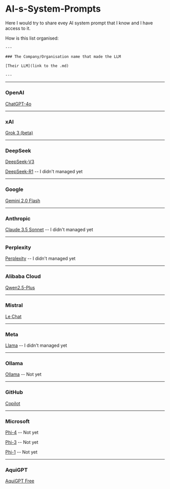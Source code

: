 # AI-s-System-Prompts

Here I would try to share evey AI system prompt that I know and I have access to it.

How is this list organised:

```txt
---

### The Company/Organisation name that made the LLM

[Their LLM](link to the .md)

---
```

---

### OpenAI
[ChatGPT-4o](https://github.com/FlameF0X/AI-s-System-Prompts/blob/main/ChatGPT.md)

---

### xAI
[Grok 3 (beta)](https://github.com/FlameF0X/AI-s-System-Prompts/blob/main/Grok%203%20(beta).md)

---

### DeepSeek
[DeepSeek-V3](https://github.com/FlameF0X/AI-s-System-Prompts/blob/main/DeepSeek-V3)

[DeepSeek-R1]() -- I didn't managed yet 

---

### Google
[Gemini 2.0 Flash](https://github.com/FlameF0X/AI-s-System-Prompts/blob/main/Gemini%202.0%20Flash.md)

---

### Anthropic
[Claude 3.5 Sonnet]() -- I didn't managed yet

---

### Perplexity
[Perplexity]() -- I didn't managed yet 

---

### Alibaba Cloud 
[Qwen2.5-Plus](https://github.com/FlameF0X/AI-s-System-Prompts/blob/main/Qwen2.5-Plus.md)

---

### Mistral
[Le Chat](https://github.com/FlameF0X/AI-s-System-Prompts/blob/main/Le%20Chat.md)

---

### Meta

[Llama]() -- I didn't managed yet

---

### Ollama

[Ollama]() -- Not yet

---

### GitHub
[Copilot](https://github.com/FlameF0X/AI-s-System-Prompts/blob/main/Copilot.md)

---

### Microsoft
[Phi-4]() -- Not yet

[Phi-3]() -- Not yet

[Phi-1]() -- Not yet

---

### AquiGPT
[AquiGPT Free]()
